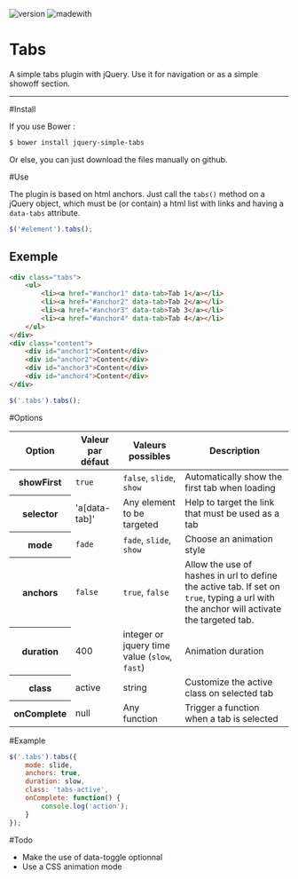 ![version](https://img.shields.io/badge/version-4.1.0-orange.svg?style=flat-square) ![madewith](https://img.shields.io/badge/made%20with-jquery-brightgreen.svg?style=flat-square)

Tabs
===========

A simple tabs plugin with jQuery. Use it for navigation or as a simple showoff section.

---

#Install

If you use Bower :

```bash
$ bower install jquery-simple-tabs
```

Or else, you can just download the files manually on github.

#Use

The plugin is based on html anchors.
Just call the <code>tabs()</code> method on a jQuery object, which must be (or contain) a html list with links and having a <code>data-tabs</code> attribute.
```javascript
$('#element').tabs();
```

## Exemple
```html
<div class="tabs">
	<ul>
		<li><a href="#anchor1" data-tab>Tab 1</a></li>
		<li><a href="#anchor2" data-tab>Tab 2</a></li>
		<li><a href="#anchor3" data-tab>Tab 3</a></li>
		<li><a href="#anchor4" data-tab>Tab 4</a></li>
	</ul>
</div>
<div class="content">
	<div id="anchor1">Content</div>
	<div id="anchor2">Content</div>
	<div id="anchor3">Content</div>
	<div id="anchor4">Content</div>
</div>
```

```javascript
$('.tabs').tabs();
```

#Options
<table>
	<thead>
		<tr>
			<th>Option</th>
			<th>Valeur par défaut</th>
			<th>Valeurs possibles</th>
			<th>Description</th>
		</tr>
	</thead>
	<tbody>
		<tr>
			<th>showFirst</th>
			<td><code>true</code></td>
			<td><code>false</code>, <code>slide</code>, <code>show</code></td>
			<td>Automatically show the first tab when loading</td>
		</tr>
		<tr>
			<th>selector</th>
			<td>'a[data-tab]'</td>
			<td>Any element to be targeted</td>
			<td>Help to target the link that must be used as a tab</td>
		</tr>
		<tr>
			<th>mode</th>
			<td><code>fade</code></td>
			<td><code>fade</code>, <code>slide</code>, <code>show</code></td>
			<td>Choose an animation style</td>
		</tr>
		<tr>
			<th>anchors</th>
			<td><code>false</code></td>
			<td><code>true</code>, <code>false</code></td>
			<td>Allow the use of hashes in url to define the active tab. If set on <code>true</code>, typing a url with the anchor will activate the targeted tab.</td>
		</tr>
		<tr>
			<th>duration</th>
			<td>400</td>
			<td>integer or jquery time value (<code>slow</code>, <code>fast</code>)</td>
			<td>Animation duration</td>
		</tr>
		<tr>
			<th>class</th>
			<td>active</td>
			<td>string</td>
			<td>Customize the active class on selected tab</td>
		</tr>
		<tr>
			<th>onComplete</th>
			<td>null</td>
			<td>Any function</td>
			<td>Trigger a function when a tab is selected</td>
		</tr>
	</tbody>
</table>

#Example
```javascript
$('.tabs').tabs({
	mode: slide,
	anchors: true,
	duration: slow,
	class: 'tabs-active',
	onComplete: function() {
		console.log('action');
	}
});
```

#Todo
* Make the use of data-toggle optionnal
* Use a CSS animation mode
